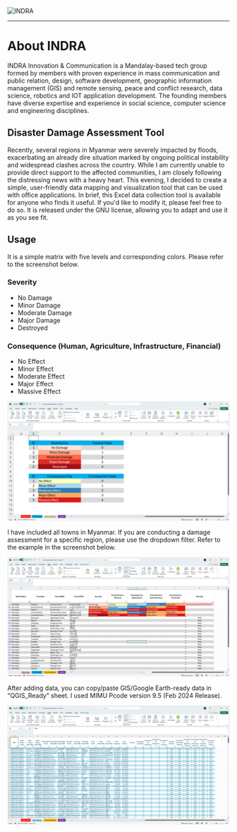 
![INDRA](https://lh3.googleusercontent.com/p/AF1QipOt-hGGbSUjm-on-zOfONoFZYZaFNw5WPgOo4GU=s1360-w1360-h102)

---
# About INDRA  

INDRA Innovation & Communication is a Mandalay-based tech group formed by members with proven experience in mass communication and public relation, design, software development, geographic information management (GIS) and remote sensing, peace and conflict research, data science, robotics and IOT application development. The founding members have diverse expertise and experience in social science, computer science and engineering disciplines.

## Disaster Damage Assessment Tool
Recently, several regions in Myanmar were severely impacted by floods, exacerbating an already dire situation marked by ongoing political instability and widespread clashes across the country. While I am currently unable to provide direct support to the affected communities, I am closely following the distressing news with a heavy heart. This evening, I decided to create a simple, user-friendly data mapping and visualization tool that can be used with office applications. In brief, this Excel data collection tool is available for anyone who finds it useful. If you'd like to modify it, please feel free to do so. It is released under the GNU license, allowing you to adapt and use it as you see fit.

## Usage
It is a simple matrix with five levels and corresponding colors. Please refer to the screenshot below.

### Severity 
- No Damage
- Minor Damage
- Moderate Damage
- Major Damage
- Destroyed

### Consequence (Human, Agriculture, Infrastructure, Financial)
- No Effect
- Minor Effect
- Moderate Effect
- Major Effect
- Massive Effect

![alt text](sc_03_color_ranges.png)

I have included all towns in Myanmar. If you are conducting a damage assessment for a specific region, please use the dropdown filter. Refer to the example in the screenshot below.

![alt text](sc_01_data_entry.png)

After adding data, you can copy/paste GIS/Google Earth-ready data in “QGIS_Ready” sheet. I used MIMU Pcode version 9.5 (Feb 2024 Release). 

![alt text](sc_02_gis_ready.png)